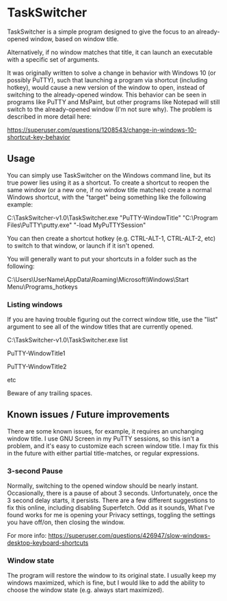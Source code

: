 # TaskSwitcher
TaskSwitcher is a simple program designed to give the focus to an already-opened window, based on window title.

Alternatively, if no window matches that title, it can launch an executable with a specific set of arguments.

It was originally written to solve a change in behavior with Windows 10 (or possibly PuTTY), such that launching a program via shortcut (including hotkey), would cause a new version of the window to open, instead of switching to the already-opened window. This behavior can be seen in programs like PuTTY and MsPaint, but other programs like Notepad will still switch to the already-opened window (I'm not sure why). The problem is described in more detail here:

https://superuser.com/questions/1208543/change-in-windows-10-shortcut-key-behavior

## Usage

You can simply use TaskSwitcher on the Windows command line, but its true power lies using it as a shortcut. To create a shortcut to reopen the same window (or a new one, if no window title matches) create a normal Windows shortcut, with the "target" being something like the following example:

C:\TaskSwitcher-v1.0\TaskSwitcher.exe "PuTTY-WindowTitle" "C:\Program Files\PuTTY\putty.exe" "-load MyPuTTYSession"

You can then create a shortcut hotkey (e.g. CTRL-ALT-1, CTRL-ALT-2, etc) to switch to that window, or launch if it isn't opened.

You will generally want to put your shortcuts in a folder such as the following:

C:\Users\UserName\AppData\Roaming\Microsoft\Windows\Start Menu\Programs\_hotkeys

### Listing windows

If you are having trouble figuring out the correct window title, use the "list" argument to see all of the window titles that are currently opened.

C:\TaskSwitcher-v1.0\TaskSwitcher.exe list

PuTTY-WindowTitle1

PuTTY-WindowTitle2

etc

Beware of any trailing spaces.

## Known issues / Future improvements

There are some known issues, for example, it requires an unchanging window title. I use GNU Screen in my PuTTY sessions, so this isn't a problem, and it's easy to customize each screen window title. I may fix this in the future with either partial title-matches, or regular expressions. 

### 3-second Pause 

Normally, switching to the opened window should be nearly instant. Occasionally, there is a pause of about 3 seconds. Unfortunately, once the 3 second delay starts, it persists. There are a few different suggestions to fix this online, including disabling Superfetch. Odd as it sounds, What I've found works for me is opening your Privacy settings, toggling the settings you have off/on, then closing the window.

For more info: https://superuser.com/questions/426947/slow-windows-desktop-keyboard-shortcuts

### Window state

The program will restore the window to its original state. I usually keep my windows maximized, which is fine, but I would like to add the ability to choose the window state (e.g. always start maximized).   
